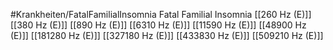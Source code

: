 #Krankheiten/FatalFamilialInsomnia
Fatal Familial Insomnia
[[260 Hz (E)]]
[[380 Hz (E)]]
[[890 Hz (E)]]
[[6310 Hz (E)]]
[[11590 Hz (E)]]
[[48900 Hz (E)]]
[[181280 Hz (E)]]
[[327180 Hz (E)]]
[[433830 Hz (E)]]
[[509210 Hz (E)]]